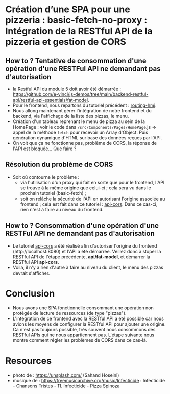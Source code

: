 # Création d’une SPA pour une pizzeria : basic-fetch-no-proxy : Intégration de la RESTful API de la pizzeria et gestion de CORS

## How to ? Tentative de consommation d'une opération d'une RESTFul API ne demandant pas d'autorisation
- la Restful API du module 5 doit avoir été démarrée : https://github.com/e-vinci/js-demos/tree/main/backend-restful-api/restful-api-essentials/fat-model.
- Pour le frontend, nous repartons du tutoriel précédent : [routing-hmi](https://github.com/e-vinci/js-demos/tree/main/frontend/frontend-essentials/routing-hmi).
- Nous allong maintenant gérer l'intégration de notre frontend et du backend, via l'affichage de la liste des pizzas, le menu.
- Création d'un tableau reprenant le menu de pizza au sein de la HomePage : voir le code dans `/src/Components/Pages/HomePage`.js => appel de la méthode `fetch` pour recevoir un Array d'Object. Puis génération dynamique d'HTML sur base des données reçues par l'API. 
- On voit que ça ne fonctionne pas, problème de CORS, la réponse de l'API est bloquée... Que faire ?

## Résolution du problème de CORS
- Soit où contourne le problème :
    - via l'utilisation d'un proxy qui fait en sorte que pour le frontend, l'API se trouve à la même origine que celui-ci ; cela sera vu dans le prochain tutoriel (basic-fetch) ;
    - soit on relâche la sécurité de l'API en autorisant l'origine associée au frontend ; cela est fait dans ce tutoriel : [api-cors](https://github.com/e-vinci/js-demos/tree/main/backend-restful-api/restful-api-essentials/cors). Dans ce cas-ci, rien n'est à faire au niveau du frontend.

## How to ? Consommation d'une opération d'une RESTFul API ne demandant pas d'autorisation
- Le tutoriel [api-cors](https://github.com/e-vinci/js-demos/tree/main/backend-restful-api/restful-api-essentials/cors) a été réalisé afin d'autoriser l'origine du frontend (http://localhost:8080) et l'API a été démarrée. Veillez donc à stoper la RESTful API de l'étape précédente, **api/fat-model**, et démarrer la RESTful API **api-cors**.
- Voila, il n'y a rien d'autre à faire au niveau du client, le menu des pizzas devrait s'afficher.

# Conclusion
- Nous avons une SPA fonctionnelle consommant une opération non protégée de lecture de ressources (de type "pizzas").
- L'intégration de ce frontend avec la RESTful API a été possible car nous avions les moyens de configurer la RESTful API pour ajouter une origine. Ca n'est pas toujours possible, très souvent nous consommons des RESTful APIs qui ne nous appartiennent pas. L'étape suivante nous montre comment régler les problèmes de CORS dans ce cas-là.

# Resources
- photo de : https://unsplash.com/ (Sahand Hoseini)
- musique de : https://freemusicarchive.org/music/Infecticide : Infecticide - Chansons Tristes - 11. Infecticide - Pizza Spinoza